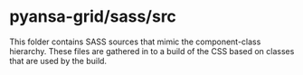 # pyansa-grid/sass/src

This folder contains SASS sources that mimic the component-class hierarchy. These files
are gathered in to a build of the CSS based on classes that are used by the build.
